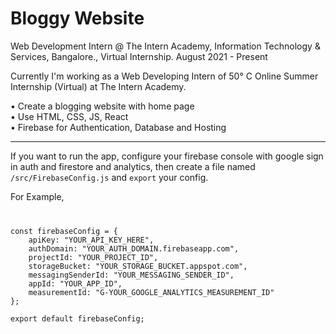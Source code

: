 
# Bloggy Website

Web Development Intern @ The Intern Academy, Information Technology & Services, Bangalore., Virtual Internship. August 2021 - Present

Currently I'm working as a Web Developing Intern of 50° C Online Summer
Internship (Virtual) at The Intern Academy.

• Create a blogging website with home page  
• Use HTML, CSS, JS, React  
• Firebase for Authentication, Database and Hosting

<hr />

If you want to run the app, configure your firebase console with google sign in auth and firestore and analytics, then create a file named `/src/FirebaseConfig.js` and `export` your config.

For Example,  
<code>
<pre>
const firebaseConfig = {
    apiKey: "YOUR_API_KEY_HERE",
    authDomain: "YOUR_AUTH_DOMAIN.firebaseapp.com",
    projectId: "YOUR_PROJECT_ID",
    storageBucket: "YOUR_STORAGE_BUCKET.appspot.com",
    messagingSenderId: "YOUR_MESSAGING_SENDER_ID",
    appId: "YOUR_APP_ID",
    measurementId: "G-YOUR_GOOGLE_ANALYTICS_MEASUREMENT_ID"
};

export default firebaseConfig;
</pre>
</code>